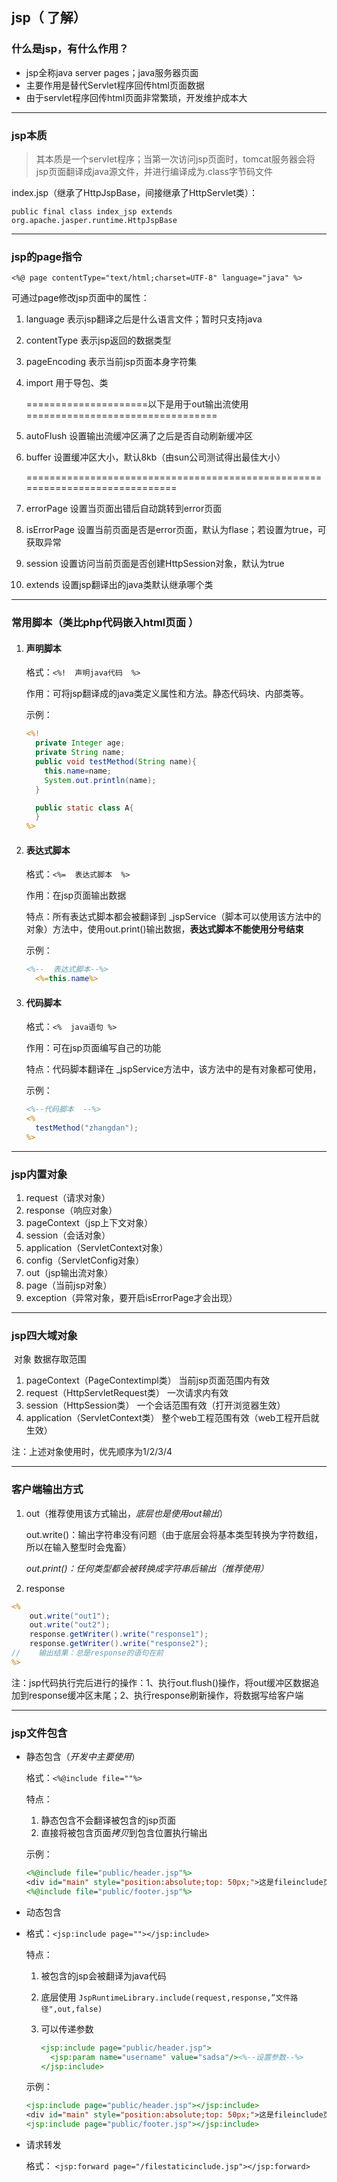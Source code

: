 ##  jsp（ 了解）

###  什么是jsp，有什么作用？

- jsp全称java server pages；java服务器页面
- 主要作用是替代Servlet程序回传html页面数据
- 由于servlet程序回传html页面非常繁琐，开发维护成本大

----------------------

###  jsp本质

> 其本质是一个servlet程序；当第一次访问jsp页面时，tomcat服务器会将jsp页面翻译成java源文件，并进行编译成为.class字节码文件

index.jsp（继承了HttpJspBase，间接继承了HttpServlet类）：

`public final class index_jsp extends org.apache.jasper.runtime.HttpJspBase`



-------------------

###  jsp的page指令

`<%@ page contentType="text/html;charset=UTF-8" language="java" %>`

可通过page修改jsp页面中的属性：

1. language                             表示jsp翻译之后是什么语言文件；暂时只支持java

2. contentType                        表示jsp返回的数据类型

3. pageEncoding                     表示当前jsp页面本身字符集

4. import                                  用于导包、类

   =====================以下是用于out输出流使用=================================

5. autoFlush                             设置输出流缓冲区满了之后是否自动刷新缓冲区

6. buffer                                    设置缓冲区大小，默认8kb（由sun公司测试得出最佳大小）

   =============================================================================

7. errorPage                              设置当页面出错后自动跳转到error页面

8. isErrorPage                           设置当前页面是否是error页面，默认为flase；若设置为true，可获取异常

9. session                                  设置访问当前页面是否创建HttpSession对象，默认为true

10. extends                                  设置jsp翻译出的java类默认继承哪个类 

------------------

###  常用脚本（类比php代码嵌入html页面 ）

1. ####  声明脚本

   格式：`<%!  声明java代码  %>`

   作用：可将jsp翻译成的java类定义属性和方法。静态代码块、内部类等。

   示例：

   ```jsp
   <%!
     private Integer age;
     private String name;
     public void testMethod(String name){
       this.name=name;
       System.out.println(name);
     }
   
     public static class A{
     }
   %>
   ```

   

2. #### 表达式脚本

   格式：`<%=  表达式脚本  %>`

   作用：在jsp页面输出数据

   特点：所有表达式脚本都会被翻译到 _jspService（脚本可以使用该方法中的对象）方法中，使用out.print()输出数据，**表达式脚本不能使用分号结束**

   示例：

   ```jsp
   <%--  表达式脚本--%>
     <%=this.name%>
   ```

   

3. ####  代码脚本

   格式：`<%  java语句 %>`

   作用：可在jsp页面编写自己的功能

   特点：代码脚本翻译在 _jspService方法中，该方法中的是有对象都可使用，

   示例：

   ```jsp
   <%--代码脚本  --%>
   <%
     testMethod("zhangdan");
   %>
   ```

   

----------------------

###  jsp内置对象

1. request（请求对象）
2. response（响应对象）
3. pageContext（jsp上下文对象）
4. session（会话对象）
5. application（ServletContext对象）
6. config（ServletConfig对象）
7. out（jsp输出流对象）
8. page（当前jsp对象）
9. exception（异常对象，要开启isErrorPage才会出现）

----------------

###  jsp四大域对象

​								对象																									数据存取范围

1. pageContext（PageContextimpl类）                                  当前jsp页面范围内有效 
2. request（HttpServletRequest类）                                      一次请求内有效
3. session（HttpSession类）                                                   一个会话范围有效（打开浏览器生效）
4. application（ServletContext类）                                        整个web工程范围有效（web工程开启就生效）

注：上述对象使用时，优先顺序为1/2/3/4



----------

###  客户端输出方式

1. out（推荐使用该方式输出，*底层也是使用out输出*）

   out.write()：输出字符串没有问题（由于底层会将基本类型转换为字符数组，所以在输入整型时会鬼畜）

   *out.print()：任何类型都会被转换成字符串后输出（推荐使用）*

2. response

```jsp
<%
    out.write("out1");
    out.write("out2");
    response.getWriter().write("response1");
    response.getWriter().write("response2");
//    输出结果：总是response的语句在前
%>
```

注：jsp代码执行完后进行的操作：1、执行out.flush()操作，将out缓冲区数据追加到response缓冲区末尾；2、执行response刷新操作，将数据写给客户端



------



### jsp文件包含

- 静态包含（*开发中主要使用*）

  格式：`<%@include file=""%>`

  特点：

  1. 静态包含不会翻译被包含的jsp页面
  2. 直接将被包含页面*拷贝*到包含位置执行输出

  示例：

  ```jsp
  <%@include file="public/header.jsp"%>
  <div id="main" style="position:absolute;top: 50px;">这是fileinclude页面主体</div>
  <%@include file="public/footer.jsp"%>
  ```

  

- 动态包含

- 格式：`<jsp:include page=""></jsp:include>`

  特点：

  1. 被包含的jsp会被翻译为java代码

  2. 底层使用 `JspRuntimeLibrary.include(request,response,”文件路径",out,false)`

  3. 可以传递参数

     ```jsp
     <jsp:include page="public/header.jsp">
       <jsp:param name="username" value="sadsa"/><%--设置参数--%>
     </jsp:include>
     ```

     

  示例：

  ```jsp
  <jsp:include page="public/header.jsp"></jsp:include>
  <div id="main" style="position:absolute;top: 50px;">这是fileinclude页面主体</div>
  <jsp:include page="public/footer.jsp"></jsp:include>
  ```

  

- 请求转发

  格式：	`<jsp:forward page="/filestaticinclude.jsp"></jsp:forward>`



